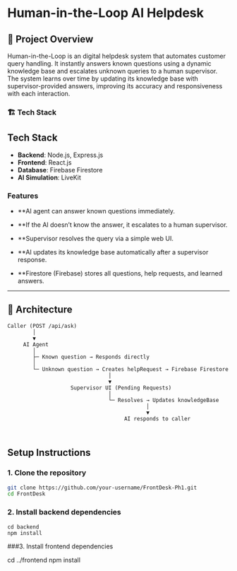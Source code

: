 # Human-in-the-Loop AI Helpdesk

## 🚀 Project Overview

Human-in-the-Loop is an digital helpdesk system that automates customer query handling. It instantly answers known questions using a dynamic knowledge base and escalates unknown queries to a human supervisor. The system learns over time by updating its knowledge base with supervisor-provided answers, improving its accuracy and responsiveness with each interaction.


### 🏗 Tech Stack

## Tech Stack
- **Backend**: Node.js, Express.js
- **Frontend**: React.js
- **Database**: Firebase Firestore
- **AI Simulation**: LiveKit 

  
### Features

- **AI agent can answer known questions immediately.

- **If the AI doesn’t know the answer, it escalates to a human supervisor.

- **Supervisor resolves the query via a simple web UI.

- **AI updates its knowledge base automatically after a supervisor response.

- **Firestore (Firebase) stores all questions, help requests, and learned answers.

---

## 🧩 Architecture
```
Caller (POST /api/ask)
        │
        ▼
     AI Agent
        │
        ├─ Known question → Responds directly
        │
        └─ Unknown question → Creates helpRequest → Firebase Firestore
                                │
                                ▼
                    Supervisor UI (Pending Requests)
                                │
                                └─ Resolves → Updates knowledgeBase
                                            │
                                            ▼
                                     AI responds to caller

                                     
```

## Setup Instructions

### 1. Clone the repository
```bash
git clone https://github.com/your-username/FrontDesk-Ph1.git
cd FrontDesk
```

### 2. Install backend dependencies
```
cd backend
npm install
```

###3. Install frontend dependencies

cd ../frontend
npm install




